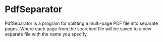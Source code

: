 # PdfSeparator
PdfSeparator is a program for splitting a multi-page PDF file into separate pages. Where each page from the searched file will be saved to a new separate file with the name you specify.
